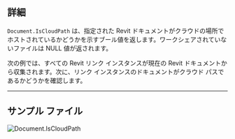## 詳細
`Document.IsCloudPath` は、指定された Revit ドキュメントがクラウドの場所でホストされているかどうかを示すブール値を返します。ワークシェアされていないファイルは NULL 値が返されます。

次の例では、すべての Revit リンク インスタンスが現在の Revit ドキュメントから収集されます。次に、リンク インスタンスのドキュメントがクラウド パスであるかどうかを確認します。
___
## サンプル ファイル

![Document.IsCloudPath](./Revit.Application.Document.IsCloudPath_img.jpg)
